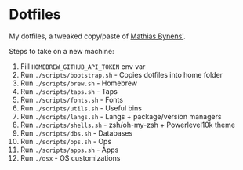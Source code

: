 # Dotfiles

My dotfiles, a tweaked copy/paste of [Mathias Bynens'](https://github.com/mathiasbynens/dotfiles).

Steps to take on a new machine:

1) Fill `HOMEBREW_GITHUB_API_TOKEN` env var
2) Run `./scripts/bootstrap.sh` - Copies dotfiles into home folder
3) Run `./scripts/brew.sh` - Homebrew
4) Run `./scripts/taps.sh` - Taps
5) Run `./scripts/fonts.sh` - Fonts
6) Run `./scripts/utils.sh` - Useful bins
7) Run `./scripts/langs.sh` - Langs + package/version managers
8) Run `./scripts/shells.sh` - zsh/oh-my-zsh + Powerlevel10k theme
9) Run `./scripts/dbs.sh` - Databases
10) Run `./scripts/ops.sh` - Ops
11) Run `./scripts/apps.sh` - Apps
12) Run `./osx` - OS customizations
